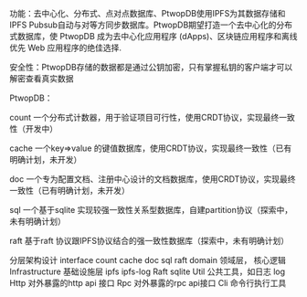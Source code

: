 
功能：去中心化、分布式、点对点数据库、PtwopDB使用IPFS为其数据存储和IPFS Pubsub自动与对等方同步数据库。PtwopDB期望打造一个去中心化的分布式数据库，使 PtwopDB 成为去中心化应用程序 (dApps)、区块链应用程序和离线优先 Web 应用程序的绝佳选择.

安全性：PtwopDB存储的数据都是通过公钥加密，只有掌握私钥的客户端才可以解密查看真实数据


PtwopDB：

count 一个分布式计数器，用于验证项目可行性，使用CRDT协议，实现最终一致性（开发中）

cache   一个key=>value 的键值数据库，使用CRDT协议，实现最终一致性（已有明确计划，未开发）

doc  一个专为配置文档、注册中心设计的文档数据库，使用CRDT协议，实现最终一致性（已有明确计划，未开发）

sql   一个基于sqlite  实现较强一致性关系型数据库，自建partition协议（探索中，未有明确计划）

raft   基于raft  协议跟IPFS协议结合的强一致性数据库（探索中，未有明确计划）


分层架构设计
interface
count
cache
doc
sql
raft
domain 领域层， 核心逻辑
Infrastructure	基础设施层
ipfs
ipfs-log
Raft
sqlite
Util  公共工具，如日志
log
Http 
对外暴露的http api 接口
Rpc
对外暴露的rpc api接口
Cli
命令行执行工具